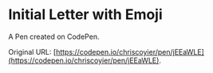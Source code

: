 # Initial Letter with Emoji

A Pen created on CodePen.

Original URL: [https://codepen.io/chriscoyier/pen/jEEaWLE](https://codepen.io/chriscoyier/pen/jEEaWLE).

